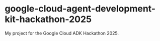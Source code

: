 # google-cloud-agent-development-kit-hackathon-2025
My project for the Google Cloud ADK Hackathon 2025.

